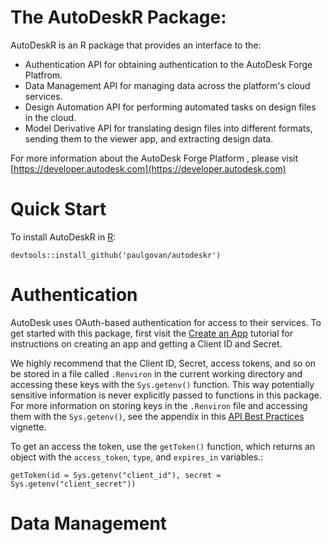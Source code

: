 # The AutoDeskR Package:
AutoDeskR is an R package that provides an interface to the:
* Authentication API for obtaining authentication to the AutoDesk Forge Platfrom.
* Data Management API for managing data across the platform's cloud services. 
* Design Automation API for performing automated tasks on design files in the cloud.
* Model Derivative API for translating design files into different formats, sending them to the viewer app, and extracting design data.

For more information about the AutoDesk Forge Platform , please visit [https://developer.autodesk.com](https://developer.autodesk.com)

# Quick Start
To install AutoDeskR in [R](https://www.r-project.org):

```
devtools::install_github('paulgovan/autodeskr')
```

# Authentication
AutoDesk uses OAuth-based authentication for access to their services. To get started with this package, first visit the  [Create an App](https://developer.autodesk.com/en/docs/oauth/v2/tutorials/create-app/) tutorial for instructions on creating an app and getting a Client ID and Secret. 

We highly recommend that the Client ID, Secret, access tokens, and so on be stored in a file called `.Renviron` in the current working directory and accessing these keys with the `Sys.getenv()` function. This way potentially sensitive information is never explicitly passed to functions in this package. For more information on storing keys in the `.Renviron` file and accessing them with the `Sys.getenv()`, see the appendix in this [API Best Practices](https://cran.r-project.org/web/packages/httr/vignettes/api-packages.html) vignette.  

To get an access the token, use the `getToken()` function, which returns an object with the `access_token`, `type`, and `expires_in` variables.: 

```
getToken(id = Sys.getenv("client_id"), secret = Sys.getenv("client_secret"))
```

# Data Management
